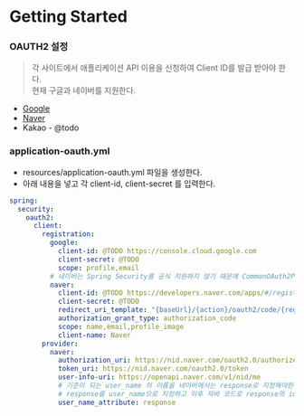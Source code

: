 # Getting Started

### OAUTH2 설정
> 각 사이트에서 애플리케이션 API 이용을 신청하여 Client ID를 발급 받아야 한다.<br/>
> 현재 구글과 네이버를 지원한다.
- [Google](https://console.cloud.google.com)
- [Naver](https://developers.naver.com/apps/#/register?api=nvlogin)
- Kakao - @todo
  
### application-oauth.yml
- resources/application-oauth.yml 파일을 생성한다.
- 아래 내용을 넣고 각 client-id, client-secret 를 입력한다.
```yaml
spring:
  security:
    oauth2:
      client:
        registration:
          google:
            client-id: @TODO https://console.cloud.google.com
            client-secret: @TODO
            scope: profile,email
          # 네이버는 Spring Security를 공식 지원하지 않기 때문에 CommonOAuth2Provider 에서 해주는 값들을 수동으로 입력한다.
          naver:
            client-id: @TODO https://developers.naver.com/apps/#/register?api=nvlogin
            client-secret: @TODO
            redirect_uri_template: "{baseUrl}/{action}/oauth2/code/{registrationId}"
            authorization_grant_type: authorization_code
            scope: name,email,profile_image
            client-name: Naver
        provider:
          naver:
            authorization_uri: https://nid.naver.com/oauth2.0/authorize
            token_uri: https://nid.naver.com/oauth2.0/token
            user-info-uri: https://openapi.naver.com/v1/nid/me
            # 기준이 되는 user_name 의 이름을 네이버에서는 response로 지정해야한다. (네이버 회원 조회시 반환되는 JSON 형태 때문이다)
            # response를 user_name으로 지정하고 이후 자바 코드로 response의 id를 user_name으로 지정한다. (스프링 시큐리티에서 하위 필드를 명시할 수 없기 때문)
            user_name_attribute: response
```